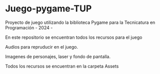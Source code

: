 # Juego-pygame-TUP
Proyecto de juego utilizando la biblioteca Pygame para  la Tecnicatura en Programación  - 2024 -

En este repositorio se encuentran todos los recursos para el juego

Audios para repruducir en el juego.

Imagenes de personajes, laser y fondo de pantalla.

Todos los recursos se encuentran en la carpeta Assets 
